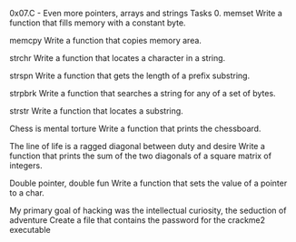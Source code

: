 0x07.C - Even more pointers, arrays and strings Tasks 0. memset Write a function that fills memory with a constant byte.



memcpy Write a function that copies memory area.

strchr Write a function that locates a character in a string.

strspn Write a function that gets the length of a prefix substring.

strpbrk Write a function that searches a string for any of a set of bytes.

strstr Write a function that locates a substring.

Chess is mental torture Write a function that prints the chessboard.

The line of life is a ragged diagonal between duty and desire Write a function that prints the sum of the two diagonals of a square matrix of integers.

Double pointer, double fun Write a function that sets the value of a pointer to a char.

My primary goal of hacking was the intellectual curiosity, the seduction of adventure Create a file that contains the password for the crackme2 executable
